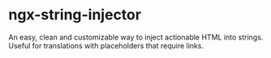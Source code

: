 # ngx-string-injector
An easy, clean and customizable way to inject actionable HTML into strings. Useful for translations with placeholders that require links.
